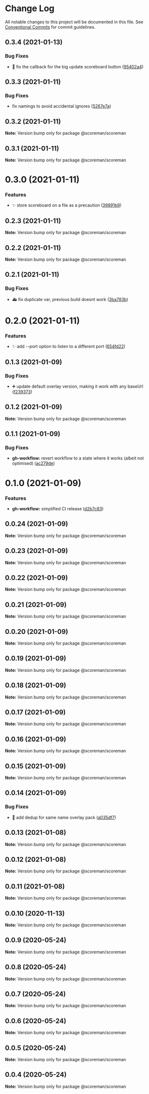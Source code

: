 # Change Log

All notable changes to this project will be documented in this file.
See [Conventional Commits](https://conventionalcommits.org) for commit guidelines.

## 0.3.4 (2021-01-13)


### Bug Fixes

* :lipstick: fix the callback for the big update scoreboard button ([95402a4](https://github.com/N0NamedGuy/scoreman/commit/95402a4202183b92f7e8b7f2189232e197a06b0f))





## 0.3.3 (2021-01-11)


### Bug Fixes

* fix namings to avoid accidental ignores ([5267e7a](https://github.com/N0NamedGuy/scoreman/commit/5267e7a1f33d39dd1823b6543cb6a5ef3cdd2a94))





## 0.3.2 (2021-01-11)

**Note:** Version bump only for package @scoreman/scoreman





## 0.3.1 (2021-01-11)

**Note:** Version bump only for package @scoreman/scoreman





# 0.3.0 (2021-01-11)


### Features

* :sparkles: store scoreboard on a file as a precaution ([39891b9](https://github.com/N0NamedGuy/scoreman/commit/39891b967cae478effc63496a1af951916ee7a9f))





## 0.2.3 (2021-01-11)

**Note:** Version bump only for package @scoreman/scoreman





## 0.2.2 (2021-01-11)

**Note:** Version bump only for package @scoreman/scoreman





## 0.2.1 (2021-01-11)


### Bug Fixes

* :ambulance: fix duplicate var, previous build doesnt work ([3ba783b](https://github.com/N0NamedGuy/scoreman/commit/3ba783bdd626b30ea8cd2fabd77bd1ff4f154553))





# 0.2.0 (2021-01-11)


### Features

* :sparkles: add --port option to listen to a different port ([654fd22](https://github.com/N0NamedGuy/scoreman/commit/654fd225f947d8469137f2df39142412ae772c25))





## 0.1.3 (2021-01-09)


### Bug Fixes

* :heavy_plus_sign: update default overlay version, making it work with any baseUrl ([f239373](https://github.com/N0NamedGuy/scoreman/commit/f2393737fc6d15160e7b89da773f73d8c11498e3))





## 0.1.2 (2021-01-09)

**Note:** Version bump only for package @scoreman/scoreman





## 0.1.1 (2021-01-09)


### Bug Fixes

* **gh-workflow:** revert workflow to a state where it works (albeit not optimised) ([ac279de](https://github.com/N0NamedGuy/scoreman/commit/ac279dead9cbfe46bef33cc1fe62e17375e0bab3))





# 0.1.0 (2021-01-09)


### Features

* **gh-workflow:** simplified CI release ([d2b7c83](https://github.com/N0NamedGuy/scoreman/commit/d2b7c83a2ea3f3b4fd2afd1dc5e0b312b1649a32))





## 0.0.24 (2021-01-09)

**Note:** Version bump only for package @scoreman/scoreman





## 0.0.23 (2021-01-09)

**Note:** Version bump only for package @scoreman/scoreman





## 0.0.22 (2021-01-09)

**Note:** Version bump only for package @scoreman/scoreman





## 0.0.21 (2021-01-09)

**Note:** Version bump only for package @scoreman/scoreman





## 0.0.20 (2021-01-09)

**Note:** Version bump only for package @scoreman/scoreman





## 0.0.19 (2021-01-09)

**Note:** Version bump only for package @scoreman/scoreman





## 0.0.18 (2021-01-09)

**Note:** Version bump only for package @scoreman/scoreman





## 0.0.17 (2021-01-09)

**Note:** Version bump only for package @scoreman/scoreman





## 0.0.16 (2021-01-09)

**Note:** Version bump only for package @scoreman/scoreman





## 0.0.15 (2021-01-09)

**Note:** Version bump only for package @scoreman/scoreman





## 0.0.14 (2021-01-09)


### Bug Fixes

* :bug: add dedup for same name overlay pack ([a035df7](https://github.com/N0NamedGuy/scoreman/commit/a035df70551b15117e127b2ab8acc8ca2857e5ff))





## 0.0.13 (2021-01-08)

**Note:** Version bump only for package @scoreman/scoreman





## 0.0.12 (2021-01-08)

**Note:** Version bump only for package @scoreman/scoreman





## 0.0.11 (2021-01-08)

**Note:** Version bump only for package @scoreman/scoreman





## 0.0.10 (2020-11-13)

**Note:** Version bump only for package @scoreman/scoreman





## 0.0.9 (2020-05-24)

**Note:** Version bump only for package @scoreman/scoreman





## 0.0.8 (2020-05-24)

**Note:** Version bump only for package @scoreman/scoreman





## 0.0.7 (2020-05-24)

**Note:** Version bump only for package @scoreman/scoreman





## 0.0.6 (2020-05-24)

**Note:** Version bump only for package @scoreman/scoreman





## 0.0.5 (2020-05-24)

**Note:** Version bump only for package @scoreman/scoreman





## 0.0.4 (2020-05-24)

**Note:** Version bump only for package @scoreman/scoreman
